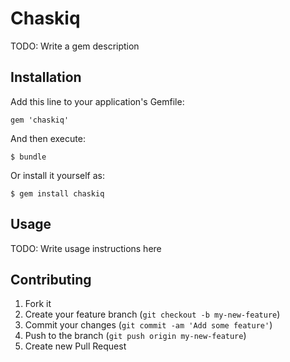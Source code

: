 # Chaskiq

TODO: Write a gem description

## Installation

Add this line to your application's Gemfile:

    gem 'chaskiq'

And then execute:

    $ bundle

Or install it yourself as:

    $ gem install chaskiq

## Usage

TODO: Write usage instructions here

## Contributing

1. Fork it
2. Create your feature branch (`git checkout -b my-new-feature`)
3. Commit your changes (`git commit -am 'Add some feature'`)
4. Push to the branch (`git push origin my-new-feature`)
5. Create new Pull Request
